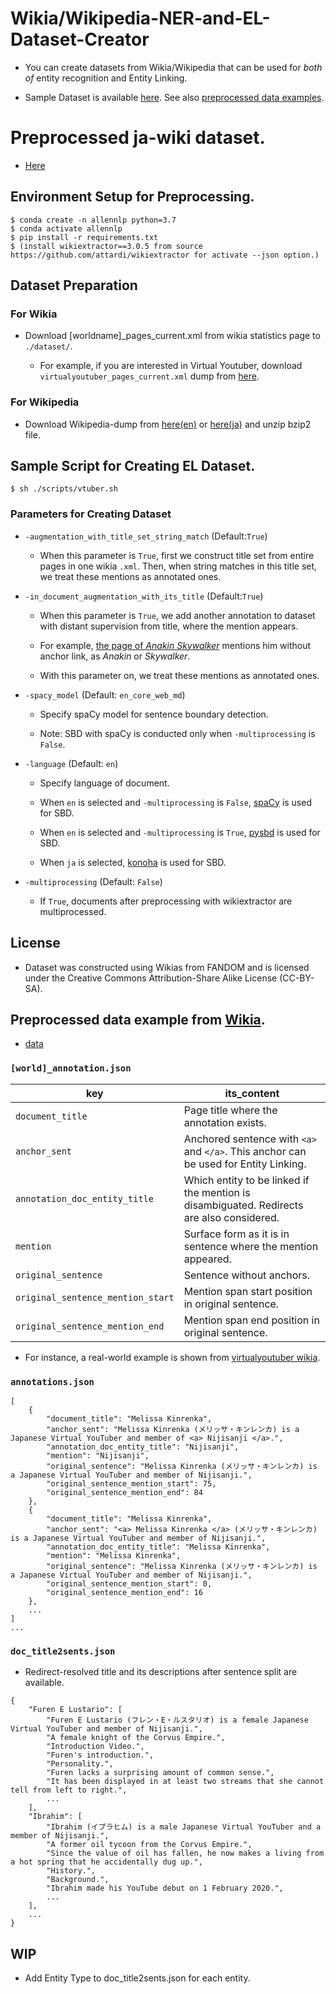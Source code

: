 # Wikia/Wikipedia-NER-and-EL-Dataset-Creator
* You can create datasets from Wikia/Wikipedia that can be used for *both of* entity recognition and Entity Linking.

* Sample Dataset is available [here](https://drive.google.com/drive/folders/1gvqrj9f4IVi3lscwsa_EdAp0I4CpNTAe?usp=sharing). See also [preprocessed data examples](#preprocessed-data-example-from-wikia).

# Preprocessed ja-wiki dataset.

* [Here](https://drive.google.com/file/d/11_SUXM5wba1fSjF7eaTFO8ISk53nEwXk/view?usp=sharing)

## Environment Setup for Preprocessing.
```
$ conda create -n allennlp python=3.7
$ conda activate allennlp
$ pip install -r requirements.txt
$ (install wikiextractor==3.0.5 from source https://github.com/attardi/wikiextractor for activate --json option.)
```
## Dataset Preparation 
### For Wikia
* Download [worldname]_pages_current.xml from wikia statistics page to `./dataset/`.

  * For example, if you are interested in Virtual Youtuber, download `virtualyoutuber_pages_current.xml` dump from [here](https://virtualyoutuber.fandom.com/wiki/Special:Statistics).

### For Wikipedia
* Download Wikipedia-dump from [here(en)](https://dumps.wikimedia.org/enwiki/) or [here(ja)](https://dumps.wikimedia.org/jawiki/) and unzip bzip2 file.

## Sample Script for Creating EL Dataset. 
```
$ sh ./scripts/vtuber.sh
```

### Parameters for Creating Dataset
* `-augmentation_with_title_set_string_match` (Default:`True`)

  * When this parameter is `True`, first we construct title set from entire pages in one wikia `.xml`. Then, when string matches in this title set, we treat these mentions as annotated ones.
  
* `-in_document_augmentation_with_its_title` (Default:`True`)

  * When this parameter is `True`, we add another annotation to dataset with distant supervision from title, where the mention appears.
  
  * For example, [the page of *Anakin Skywalker*](https://starwars.fandom.com/wiki/Anakin_Skywalker) mentions him without anchor link, as *Anakin* or *Skywalker*.
  
  * With this parameter on, we treat these mentions as annotated ones.
  
* `-spacy_model` (Default: `en_core_web_md`)
  
  * Specify spaCy model for sentence boundary detection.
  
  * Note: SBD with spaCy is conducted only when `-multiprocessing` is `False`.
  
* `-language` (Default: `en`)

  * Specify language of document.
  
  * When `en` is selected and `-multiprocessing` is `False`, [spaCy](https://github.com/explosion/spaCy) is used for SBD.
  
  * When `en` is selected and `-multiprocessing` is `True`, [pysbd](https://github.com/nipunsadvilkar/pySBD) is used for SBD.
  
  * When `ja` is selected, [konoha](https://github.com/himkt/konoha/) is used for SBD.


* `-multiprocessing` (Default: `False`)

  * If `True`, documents after preprocessing with wikiextractor are multiprocessed.

## License
* Dataset was constructed using Wikias from FANDOM and is licensed under the Creative Commons Attribution-Share Alike License (CC-BY-SA).

## Preprocessed data example from [Wikia](https://www.wikia.org/).
* [data](https://drive.google.com/drive/folders/1gvqrj9f4IVi3lscwsa_EdAp0I4CpNTAe?usp=sharing)

### `[world]_annotation.json`
| key                             | its_content                                                                          | 
| ------------------------------- | ------------------------------------------------------------------------------------ | 
| `document_title`                  | Page title where the annotation exists.                                              | 
| `anchor_sent`                     | Anchored sentence with `<a>` and `</a>`. This anchor can be used for Entity Linking. | 
| `annotation_doc_entity_title`     | Which entity to be linked if the mention is disambiguated. Redirects are also considered.                           | 
| `mention`                         | Surface form as it is in sentence where the mention appeared.                        | 
| `original_sentence`               | Sentence without anchors.                                                            | 
| `original_sentence_mention_start` | Mention span start position in original sentence.                                    | 
| `original_sentence_mention_end`   | Mention span end position in original sentence.                                      | 


* For instance, a real-world example is shown from [virtualyoutuber wikia](https://virtualyoutuber.fandom.com/).
### `annotations.json`
```python3
[
    {
        "document_title": "Melissa Kinrenka",
        "anchor_sent": "Melissa Kinrenka (メリッサ・キンレンカ) is a Japanese Virtual YouTuber and member of <a> Nijisanji </a>.",
        "annotation_doc_entity_title": "Nijisanji",
        "mention": "Nijisanji",
        "original_sentence": "Melissa Kinrenka (メリッサ・キンレンカ) is a Japanese Virtual YouTuber and member of Nijisanji.",
        "original_sentence_mention_start": 75,
        "original_sentence_mention_end": 84
    },
    {
        "document_title": "Melissa Kinrenka",
        "anchor_sent": "<a> Melissa Kinrenka </a> (メリッサ・キンレンカ) is a Japanese Virtual YouTuber and member of Nijisanji.",
        "annotation_doc_entity_title": "Melissa Kinrenka",
        "mention": "Melissa Kinrenka",
        "original_sentence": "Melissa Kinrenka (メリッサ・キンレンカ) is a Japanese Virtual YouTuber and member of Nijisanji.",
        "original_sentence_mention_start": 0,
        "original_sentence_mention_end": 16
    },
    ...
]
...

```
### `doc_title2sents.json`
* Redirect-resolved title and its descriptions after sentence split are available.
```
{
    "Furen E Lustario": [
        "Furen E Lustario (フレン・E・ルスタリオ) is a female Japanese Virtual YouTuber and member of Nijisanji.",
        "A female knight of the Corvus Empire.",
        "Introduction Video.",
        "Furen's introduction.",
        "Personality.",
        "Furen lacks a surprising amount of common sense.",
        "It has been displayed in at least two streams that she cannot tell from left to right.",
        ...
    ],
    "Ibrahim": [
        "Ibrahim (イブラヒム) is a male Japanese Virtual YouTuber and a member of Nijisanji.",
        "A former oil tycoon from the Corvus Empire.",
        "Since the value of oil has fallen, he now makes a living from a hot spring that he accidentally dug up.",
        "History.",
        "Background.",
        "Ibrahim made his YouTube debut on 1 February 2020.",
        ...
    ],
    ...
}
```

## WIP
* Add Entity Type to doc_title2sents.json for each entity.